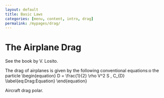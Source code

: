 ```yaml
---
layout: default
title: Basic Laws
categories: [menu, content, intro, drag]
permalink: /mypages/drag/
---
```


# The Airplane Drag

See the book by V. Losito.

The drag of airplanes is given by the following conventional equations:o the particle
\begin{equation}
  D = \frac{1}{2} \rho V^2 S \, C_{D}
  \label{eq:Drag:Equation}
\end{equation}

Aircraft drag polar.

